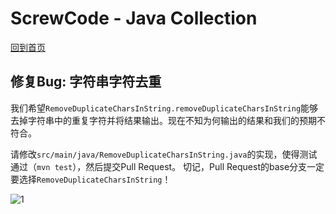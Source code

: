 # ScrewCode - Java Collection 

[回到首页](https://github.com/screwcode/JavaCollection)

## 修复Bug: 字符串字符去重

我们希望`RemoveDuplicateCharsInString.removeDuplicateCharsInString`能够去掉字符串中的重复字符并将结果输出。现在不知为何输出的结果和我们的预期不符合。

请修改`src/main/java/RemoveDuplicateCharsInString.java`的实现，使得测试通过（`mvn test`），然后提交Pull Request。
切记，Pull Request的base分支一定要选择`RemoveDuplicateCharsInString`！

![1](https://raw.githubusercontent.com/screwcode/SumOfTwoIntegers/master/images/compare-pr.png)